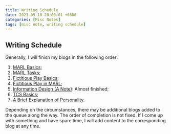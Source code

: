 ```yaml
---
title: Writing Schedule
date: 2023-05-18 20:00:01 +0800
categories: [Misc Notes]
tags: [misc note, writing schedule]
---
```


## Writing Schedule

Generally, I will finish my blogs in the following order: 
1. [MARL Basics](https://yuelin301.github.io/posts/MARL-Basics/);
2. [MARL Tasks](https://yuelin301.github.io/posts/MARL-Tasks/);
3. [Fictitious Play Basics](https://yuelin301.github.io/posts/Fictitious-Play-Basics/);
4. [Fictitious Play in MARL](https://yuelin301.github.io/posts/Fictitious-Play-MARL/);
5. [Information Design (A Note)](https://yuelin301.github.io/posts/Information-Design/): Almost finished;
6. [TCS Basics](https://yuelin301.github.io/posts/TCS-Basics/);
7. [A Brief Explanation of Personality](https://yuelin301.github.io/posts/personality/).

Depending on the circumstances, there may be additional blogs added to the queue along the way. 
The order of completion is not fixed.
If I come up with something and have spare time, I will add content to the corresponding blog at any time.